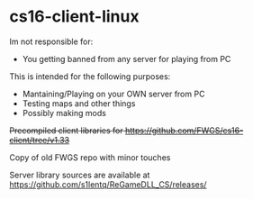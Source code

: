 # cs16-client-linux

Im not responsible for:
- You getting banned from any server for playing from PC

This is intended for the following purposes:
- Mantaining/Playing on your OWN server from PC
- Testing maps and other things
- Possibly making mods

~~Precompiled client libraries for https://github.com/FWGS/cs16-client/tree/v1.33~~

Copy of old FWGS repo with minor touches 

Server library sources are available at https://github.com/s1lentq/ReGameDLL_CS/releases/

